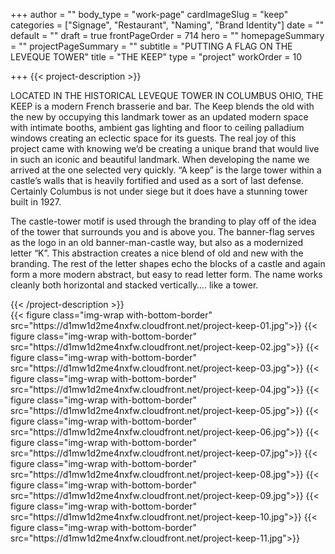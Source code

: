 +++
author = ""
body_type = "work-page"
cardImageSlug = "keep"
categories = ["Signage", "Restaurant", "Naming", "Brand Identity"]
date = ""
default = ""
draft = true
frontPageOrder = 714
hero = ""
homepageSummary = ""
projectPageSummary = ""
subtitle = "PUTTING A FLAG ON THE LEVEQUE TOWER"
title = "THE KEEP"
type = "project"
workOrder = 10

+++
{{< project-description >}}
<p>LOCATED IN THE HISTORICAL LEVEQUE TOWER IN COLUMBUS OHIO, THE KEEP is a modern French brasserie and bar. The Keep blends the old with the new by occupying this landmark tower as an updated modern space with intimate booths, ambient gas lighting and floor to ceiling palladium windows creating an eclectic space for its guests. The real joy of this project came with knowing we’d be creating a unique brand that would live in such an iconic and beautiful landmark. When developing the name we arrived at the one selected very quickly. “A keep” is the large tower within a castle’s walls that is heavily fortified and used as a sort of last defense. Certainly Columbus is not under siege but it does have a stunning tower built in 1927.<p></p>The castle-tower motif is used through the branding to play off of the idea of the tower that surrounds you and is above you. The banner-flag serves as the logo in an old banner-man-castle way, but also as a modernized letter “K”. This abstraction creates a nice blend of old and new with the branding. The rest of the letter shapes echo the blocks of a castle and again form a more modern abstract, but easy to read letter form. The name works cleanly both horizontal and stacked vertically…. like a tower.</p>
{{< /project-description >}}

<div class="project-item">
{{< figure class="img-wrap with-bottom-border" src="https://d1mw1d2me4nxfw.cloudfront.net/project-keep-01.jpg">}}
{{< figure class="img-wrap with-bottom-border" src="https://d1mw1d2me4nxfw.cloudfront.net/project-keep-02.jpg">}}
{{< figure class="img-wrap with-bottom-border" src="https://d1mw1d2me4nxfw.cloudfront.net/project-keep-03.jpg">}}
{{< figure class="img-wrap with-bottom-border" src="https://d1mw1d2me4nxfw.cloudfront.net/project-keep-04.jpg">}}
{{< figure class="img-wrap with-bottom-border" src="https://d1mw1d2me4nxfw.cloudfront.net/project-keep-05.jpg">}}
{{< figure class="img-wrap with-bottom-border" src="https://d1mw1d2me4nxfw.cloudfront.net/project-keep-06.jpg">}}
{{< figure class="img-wrap with-bottom-border" src="https://d1mw1d2me4nxfw.cloudfront.net/project-keep-07.jpg">}}
{{< figure class="img-wrap with-bottom-border" src="https://d1mw1d2me4nxfw.cloudfront.net/project-keep-08.jpg">}}
{{< figure class="img-wrap with-bottom-border" src="https://d1mw1d2me4nxfw.cloudfront.net/project-keep-09.jpg">}}
{{< figure class="img-wrap with-bottom-border" src="https://d1mw1d2me4nxfw.cloudfront.net/project-keep-10.jpg">}}
{{< figure class="img-wrap with-bottom-border" src="https://d1mw1d2me4nxfw.cloudfront.net/project-keep-11.jpg">}}
</div>